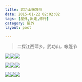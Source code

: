 ```yaml
---
title: 武功山帐篷节  
date: 2015-01-22 02:02:02  
tags: [屋外,出走,修行]  
category: 屋外  
layout: post  

---
```


> 二探江西萍乡，武功山，帐篷节

[![](http://aevit.qiniudn.com/wugong_0.JPG?imageView2/1/w/200/h/200)](http://aevit.qiniudn.com/wugong_0.JPG)[![](http://aevit.qiniudn.com/wugong_1.JPG?imageView2/1/w/200/h/200)](http://aevit.qiniudn.com/wugong_1.JPG)[![](http://aevit.qiniudn.com/wugong_2.JPG?imageView2/1/w/200/h/200)](http://aevit.qiniudn.com/wugong_2.JPG)  
<!--more-->  
[![](http://aevit.qiniudn.com/wugong_3.JPG?imageView2/1/w/200/h/200)](http://aevit.qiniudn.com/wugong_3.JPG)[![](http://aevit.qiniudn.com/wugong_4.JPG?imageView2/1/w/200/h/200)](http://aevit.qiniudn.com/wugong_4.JPG)[![](http://aevit.qiniudn.com/wugong_5.JPG?imageView2/1/w/200/h/200)](http://aevit.qiniudn.com/wugong_5.JPG)

[![](http://aevit.qiniudn.com/wugong_6.JPG?imageView2/1/w/200/h/200)](http://aevit.qiniudn.com/wugong_6.JPG)[![](http://aevit.qiniudn.com/wugong_7.JPG?imageView2/1/w/200/h/200)](http://aevit.qiniudn.com/wugong_7.JPG)[![](http://aevit.qiniudn.com/wugong_8.JPG?imageView2/1/w/200/h/200)](http://aevit.qiniudn.com/wugong_8.JPG)
